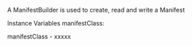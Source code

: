 A ManifestBuilder is used to create, read and write a Manifest 

Instance Variables
	manifestClass:		<Object>

manifestClass
	- xxxxx
